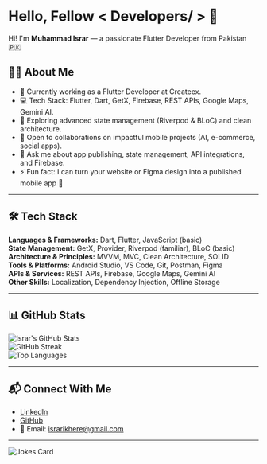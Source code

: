 # Hello, Fellow < Developers/ > 👋

Hi! I'm **Muhammad Israr** — a passionate Flutter Developer from Pakistan 🇵🇰  

## 👨‍💻 About Me  
- 🔭 Currently working as a Flutter Developer at Createex.  
- 💻 Tech Stack: Flutter, Dart, GetX, Firebase, REST APIs, Google Maps, Gemini AI.  
- 🌱 Exploring advanced state management (Riverpod & BLoC) and clean architecture.  
- 🤝 Open to collaborations on impactful mobile projects (AI, e-commerce, social apps).  
- 💬 Ask me about app publishing, state management, API integrations, and Firebase.  
- ⚡ Fun fact: I can turn your website or Figma design into a published mobile app 🚀  

---

## 🛠️ Tech Stack  
**Languages & Frameworks:** Dart, Flutter, JavaScript (basic)  
**State Management:** GetX, Provider, Riverpod (familiar), BLoC (basic)  
**Architecture & Principles:** MVVM, MVC, Clean Architecture, SOLID  
**Tools & Platforms:** Android Studio, VS Code, Git, Postman, Figma  
**APIs & Services:** REST APIs, Firebase, Google Maps, Gemini AI  
**Other Skills:** Localization, Dependency Injection, Offline Storage  

---

## 📊 GitHub Stats  
![Israr's GitHub Stats](https://github-readme-stats.vercel.app/api?username=IsrarKundi&show_icons=true&theme=radical)  
![GitHub Streak](https://streak-stats.demolab.com?user=IsrarKundi&theme=radical)  
![Top Languages](https://github-readme-stats.vercel.app/api/top-langs/?username=IsrarKundi&layout=compact&theme=radical)  

---

## 📬 Connect With Me  
- [LinkedIn](https://linkedin.com/in/israr-kundi-21027b243)  
- [GitHub](https://github.com/IsrarKundi)  
- 📧 Email: israrikhere@gmail.com  

---

![Jokes Card](https://readme-jokes.vercel.app/api)  
